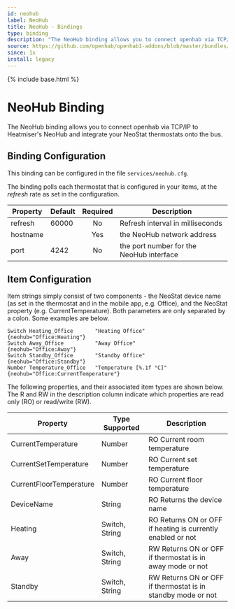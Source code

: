 ```yaml
---
id: neohub
label: NeoHub
title: NeoHub - Bindings
type: binding
description: "The NeoHub binding allows you to connect openhab via TCP/IP to Heatmiser's NeoHub and integrate your NeoStat thermostats onto the bus."
source: https://github.com/openhab/openhab1-addons/blob/master/bundles/binding/org.openhab.binding.neohub/README.md
since: 1x
install: legacy
---
```


<!-- Attention authors: Do not edit directly. Please add your changes to the appropriate source repository -->

{% include base.html %}

# NeoHub Binding

The NeoHub binding allows you to connect openhab via TCP/IP to Heatmiser's NeoHub and integrate your NeoStat thermostats onto the bus. 

## Binding Configuration

This binding can be configured in the file `services/neohub.cfg`.

The binding polls each thermostat that is configured in your items, at the _refresh_ rate as set in the configuration. 

| Property | Default | Required | Description |
|----------|---------|:--------:|-------------|
| refresh  | 60000   |   No     | Refresh interval in milliseconds |
| hostname |         |   Yes    | the NeoHub network address |
| port     | 4242    |   No     | the port number for the NeoHub interface |

## Item Configuration

Item strings simply consist of two components - the NeoStat device name (as set in the thermostat and in the mobile app, e.g. Office), and the NeoStat property (e.g. CurrentTemperature). Both parameters are only separated by a colon. Some examples are below.

```
Switch Heating_Office       "Heating Office"         {neohub="Office:Heating"}
Switch Away_Office          "Away Office"            {neohub="Office:Away"}
Switch Standby_Office       "Standby Office"         {neohub="Office:Standby"}
Number Temperature_Office   "Temperature [%.1f °C]"  {neohub="Office:CurrentTemperature"}
```

The following properties, and their associated item types are shown below. The R and RW in the description column indicate which properties are read only (RO) or read/write (RW).

| Property     | Type Supported   | Description     |
| ------------- | ---------------- | --------------- |
| CurrentTemperature       | Number | RO Current room temperature |
| CurrentSetTemperature       | Number | RO Current set temperature |
| CurrentFloorTemperature     | Number | RO Current floor temperature |
| DeviceName      | String   | RO  Returns the device name |
| Heating     | Switch, String   | RO Returns ON or OFF if heating is currently enabled or not |
| Away      | Switch, String | RW Returns ON or OFF if thermostat is in away mode or not |
| Standby   | Switch, String | RW Returns ON or OFF if thermostat is in standby mode or not |
